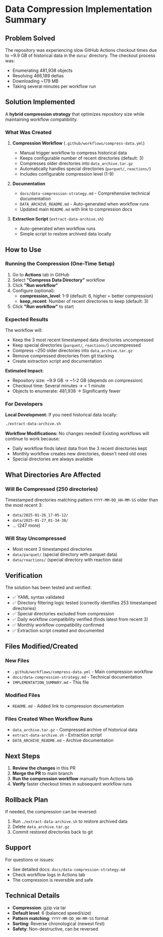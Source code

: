 # Data Compression Implementation Summary

## Problem Solved

The repository was experiencing slow GitHub Actions checkout times due to ~9.9 GB of historical data in the `data/` directory. The checkout process was:
- Enumerating 481,938 objects
- Resolving 466,189 deltas  
- Downloading ~179 MB
- Taking several minutes per workflow run

## Solution Implemented

A **hybrid compression strategy** that optimizes repository size while maintaining workflow compatibility.

### What Was Created

1. **Compression Workflow** (`.github/workflows/compress-data.yml`)
   - Manual trigger workflow to compress historical data
   - Keeps configurable number of recent directories (default: 3)
   - Compresses older directories into `data_archive.tar.gz`
   - Automatically handles special directories (`parquet/`, `reactions/`)
   - Includes configurable compression level (1-9)

2. **Documentation** 
   - `docs/data-compression-strategy.md` - Comprehensive technical documentation
   - `DATA_ARCHIVE_README.md` - Auto-generated when workflow runs
   - Updated main `README.md` with link to compression docs

3. **Extraction Script** (`extract-data-archive.sh`)
   - Auto-generated when workflow runs
   - Simple script to restore archived data locally

## How to Use

### Running the Compression (One-Time Setup)

1. Go to **Actions** tab in GitHub
2. Select **"Compress Data Directory"** workflow  
3. Click **"Run workflow"**
4. Configure (optional):
   - **compression_level**: 1-9 (default: 6, higher = better compression)
   - **keep_recent**: Number of recent directories to keep (default: 3)
5. Click **"Run workflow"** to start

### Expected Results

The workflow will:
- Keep the 3 most recent timestamped data directories uncompressed
- Keep special directories (`parquet/`, `reactions/`) uncompressed
- Compress ~250 older directories into `data_archive.tar.gz`
- Remove compressed directories from git tracking
- Create extraction script and documentation

**Estimated Impact:**
- Repository size: ~9.9 GB → ~1-2 GB (depends on compression)
- Checkout time: Several minutes → < 1 minute
- Objects to enumerate: 481,938 → Significantly fewer

### For Developers

**Local Development:**
If you need historical data locally:
```bash
./extract-data-archive.sh
```

**Workflow Modifications:**
No changes needed! Existing workflows will continue to work because:
- Daily workflow finds latest data from the 3 recent directories kept
- Monthly workflow creates new directories, doesn't need old ones
- Special directories are always available

## What Directories Are Affected

### Will Be Compressed (250 directories)
Timestamped directories matching pattern `YYYY-MM-DD_HH-MM-SS` older than the most recent 3:
- `data/2025-01-26_17-05-12/`
- `data/2025-01-27_01-34-38/`
- ... (247 more)

### Will Stay Uncompressed
- Most recent 3 timestamped directories
- `data/parquet/` (special directory with parquet data)
- `data/reactions/` (special directory with reaction data)

## Verification

The solution has been tested and verified:
- ✅ YAML syntax validated
- ✅ Directory filtering logic tested (correctly identifies 253 timestamped directories)
- ✅ Special directories excluded from compression
- ✅ Daily workflow compatibility verified (finds latest from recent 3)
- ✅ Monthly workflow compatibility confirmed
- ✅ Extraction script created and documented

## Files Modified/Created

### New Files
- `.github/workflows/compress-data.yml` - Main compression workflow
- `docs/data-compression-strategy.md` - Technical documentation
- `IMPLEMENTATION_SUMMARY.md` - This file

### Modified Files
- `README.md` - Added link to compression documentation

### Files Created When Workflow Runs
- `data_archive.tar.gz` - Compressed archive of historical data
- `extract-data-archive.sh` - Extraction script
- `DATA_ARCHIVE_README.md` - Archive documentation

## Next Steps

1. **Review the changes** in this PR
2. **Merge the PR** to main branch
3. **Run the compression workflow** manually from Actions tab
4. **Verify** faster checkout times in subsequent workflow runs

## Rollback Plan

If needed, the compression can be reversed:
1. Run `./extract-data-archive.sh` to restore archived data
2. Delete `data_archive.tar.gz`
3. Commit restored directories back to git

## Support

For questions or issues:
- See detailed docs: `docs/data-compression-strategy.md`
- Check workflow logs in Actions tab
- The compression is reversible and safe

## Technical Details

- **Compression**: gzip via tar
- **Default level**: 6 (balanced speed/size)
- **Pattern matching**: `YYYY-MM-DD_HH-MM-SS` format
- **Sorting**: Reverse chronological (newest first)
- **Safety**: Non-destructive, can be reversed
